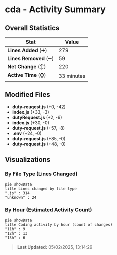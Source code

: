 # cda - Activity Summary 

## Overall Statistics

| Stat                   | Value                                                             |
| ---------------------- | ----------------------------------------------------------------- |
| **Lines Added** (➕)   | 279                                          |
| **Lines Removed** (➖) | 59                                        |
| **Net Change** (↕)    | 220                |
| **Active Time** (⌚)   | 33 minutes |


## Modified Files
- **duty-reuqest.js** (+0, -42)
- **index.js** (+33, -3)
- **dutyRequest.js** (+2, -6)
- **index.js** (+30, -0)
- **duty-request.js** (+57, -8)
- **.env** (+24, -0)
- **duty-request.js** (+85, -0)
- **duty-request.js** (+48, -0)

## Visualizations

### By File Type (Lines Changed)

```mermaid
pie showData
title Lines changed by file type
".js" : 314
"unknown" : 24
```

### By Hour (Estimated Activity Count)

```mermaid
pie showData
title Coding activity by hour (count of changes)
"11h" : 9
"12h" : 13
"13h" : 6
```


> **Last Updated:** 05/02/2025, 13:14:29